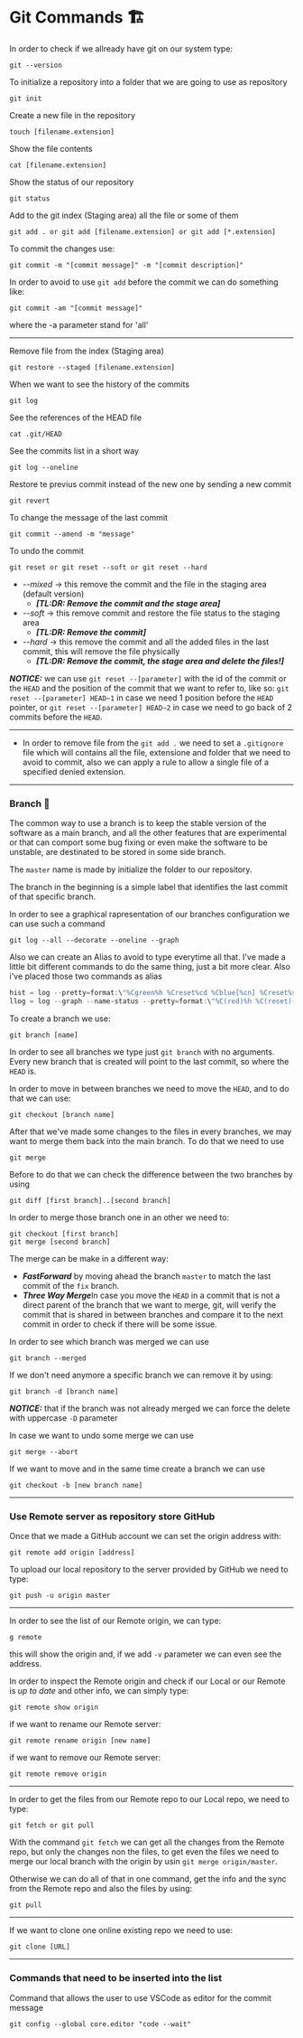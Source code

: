 # Git Commands 🏗️
In order to check if we allready have git on our system type:
```
git --version
```
To initialize a repository into a folder that we are going to use as repository
```
git init
```
Create a new file in the repository
```
touch [filename.extension]
```
Show the file contents
```
cat [filename.extension]
```
Show the status of our repository
```
git status
```
Add to the git index (Staging area) all the file or some of them
```
git add . or git add [filename.extension] or git add [*.extension]
```
To commit the changes use:
```
git commit -m "[commit message]" -m "[commit description]"
```
In order to avoid to use `git add` before the commit we can do something like:
```
git commit -am "[commit message]"
```
where the -a parameter stand for 'all'

<hr>

Remove file from the index (Staging area)
```
git restore --staged [filename.extension]
```
When we want to see the history of the commits
```
git log
```
See the references of the HEAD file
```
cat .git/HEAD
```
See the commits list in a short way
```
git log --oneline
```
Restore te previus commit instead of the new one by sending a new commit
```
git revert
```
To change the message of the last commit
```
git commit --amend -m "message"
```
To undo the commit
```
git reset or git reset --soft or git reset --hard
```
- _--mixed_ &rarr; this remove the commit and the file in the staging area (default version) 
  - ***[TL:DR: Remove the commit and the stage area]***
- _--soft_ &rarr; this remove commit and restore the file status to the staging area 
  - ***[TL:DR: Remove the commit]***
- _--hard_ &rarr; this remove the commit and all the added files in the last commit, this will remove the file physically 
  - ***[TL:DR: Remove the commit, the stage area and delete the files!]***

***NOTICE:*** we can use `git reset --[parameter]` with the id of the commit or the `HEAD` and the position of the commit that we want to refer to, like so: `git reset --[parameter] HEAD~1` in case we need 1 position before the `HEAD` pointer, or `git reset --[parameter] HEAD~2` in case we need to go back of 2 commits before the `HEAD`.

<hr />

- In order to remove file from the `git add .` we need to set a `.gitignore` file which will contains all the file, extensione and folder that we need to avoid to commit, also we can apply a rule to allow a single file of a specified denied extension.

<hr />

### Branch 🦺
The common way to use a branch is to keep the stable version of the software as a main branch, and all the other features that are experimental or that can comport some bug fixing or even make the software to be unstable, are destinated to be stored in some side branch.

The `master` name is made by initialize the folder to our repository.

The branch in the beginning is a simple label that identifies the last commit of that specific branch.

In order to see a graphical rapresentation of our branches configuration we can use such a command
```
git log --all --decorate --oneline --graph
```
Also we can create an Alias to avoid to type everytime all that.
I've made a little bit different commands to do the same thing, just a bit more clear.
Also i've placed those two commands as alias

```PowerShell
hist = log --pretty=format:\"%Cgreen%h %Creset%cd %Cblue[%cn] %Creset%s%C(yellow)%d%C(reset)\" --graph --date=relative --decorate --all
llog = log --graph --name-status --pretty=format:\"%C(red)%h %C(reset)(%cd) %C(green)%an %Creset%s %C(yellow)%d%Creset\" --date=relative
```

To create a branch we use:
```
git branch [name]
```
In order to see all branches we type just `git branch` with no arguments.
Every new branch that is created will point to the last commit, so where the `HEAD` is.

In order to move in between branches we need to move the `HEAD`, and to do that we can use:
```
git checkout [branch name]
```

After that we've made some changes to the files in every branches, we may want to merge them back into the main branch.
To do that we need to use 
```
git merge
```

Before to do that we can check the difference between the two branches by using
```
git diff [first branch]..[second branch]
```

In order to merge those branch one in an other we need to:
```
git checkout [first branch]
git merge [second branch]
```
The merge can be make in a different way:
- **_FastForward_** by moving ahead the branch `master` to match the last commit of the `fix` branch.
- ***Three Way Merge***In case you move the `HEAD` in a commit that is not a direct parent of the branch that we want to merge, git, will verify the commit that is shared in between branches and compare it to the next commit in order to check if there will be some issue.

In order to see which branch was merged we can use
```
git branch --merged
```
If we don't need anymore a specific branch we can remove it by using:
```
git branch -d [branch name]
```
***NOTICE:*** that if the branch was not already merged we can force the delete with uppercase `-D` parameter

In case we want to undo some merge we can use
```
git merge --abort
```

If we want to move and in the same time create a branch we can use
```
git checkout -b [new branch name]
```
<hr/>

### Use Remote server as repository store GitHub

Once that we made a GitHub account we can set the origin address with:
```
git remote add origin [address]
```
To upload our local repository to the server provided by GitHub we need to type:
```
git push -u origin master
```
<hr />

In order to see the list of our Remote origin, we can type:
```
g remote
```
this will show the origin and, if we add `-v` parameter we can even see the address.

In order to inspect the Remote origin and check if our Local or our Remote is *up to date* and other info, we can simply type:
```
git remote show origin
```

if we want to rename our Remote server:
```
git remote rename origin [new name]
```
if we want to remove our Remote server:
```
git remote remove origin
```
<hr />

In order to get the files from our Remote repo to our Local repo, we need to type:
```
git fetch or git pull
```
With the command `git fetch` we can get all the changes from the Remote repo, but only the changes non the files, to get even the files we need to merge our local branch with the origin by usin `git merge origin/master`. 

Otherwise we can do all of that in one command, get the info and the sync from the Remote repo and also the files by using:
```
git pull
```
<hr />

If we want to clone one online existing repo we need to use:
```
git clone [URL]
```

<hr />

### Commands that need to be inserted into the list
Command that allows the user to use VSCode as editor for the commit message 
```
git config --global core.editor "code --wait"
```